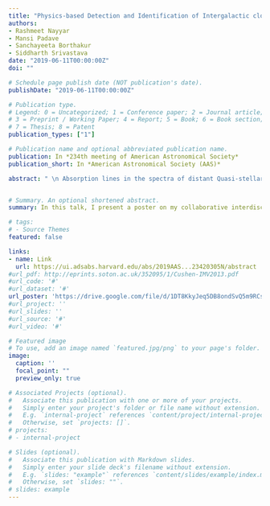 ```yaml
---
title: "Physics-based Detection and Identification of Intergalactic clouds using Probabilistic Programming"
authors:
- Rashmeet Nayyar
- Mansi Padave
- Sanchayeeta Borthakur
- Siddharth Srivastava
date: "2019-06-11T00:00:00Z"
doi: ""

# Schedule page publish date (NOT publication's date).
publishDate: "2019-06-11T00:00:00Z"

# Publication type.
# Legend: 0 = Uncategorized; 1 = Conference paper; 2 = Journal article;
# 3 = Preprint / Working Paper; 4 = Report; 5 = Book; 6 = Book section;
# 7 = Thesis; 8 = Patent
publication_types: ["1"]

# Publication name and optional abbreviated publication name.
publication: In *234th meeting of American Astronomical Society*
publication_short: In *American Astronomical Society (AAS)*

abstract: " \n Absorption lines in the spectra of distant Quasi-stellar objects are our main source of information about physical conditions and composition of matter in the intergalactic medium. However, manual analysis of such spectra is time-consuming and error-prone, in part due to the unknown redshifts of absorption lines and the unknown number of intervening clouds. Automatic analysis has also been challenging for this problem - observational uncertainties make it difficult to use combinatorial search techniques, and approaches based on probabilistic inference typically require prior knowledge of the number of clouds. \n\n We present a new approach that supports a variety of QSO spectra studies while accounting for observational uncertainties as well as the unknown numbers and types of intervening clouds. We use a probabilistic programming language, Bayesian Logic (BLOG), that extends first-order logic semantics with probability theory and allows efficient specifications for physics-based probabilistic models. We show how our system would utilize the equivalent width and position of absorption lines in the spectra as observations. It also provides a rich query language for investigating properties of the possible intervening clouds. Answers to the resulting queries would be consistent with (and supported by) the input physics models. We will evaluate this representational approach using techniques for approximate probabilistic inference on the Hubble Space Telescope (HST) COS data that cover a range of background QSO up to Z = 1. \n\n The flexibility and robustness of this analytical approach would be invaluable in evaluating scientific hypotheses with large datasets such as those from HST as well as with data expected from forthcoming large observatories such as GMT, ELT, and TMT."


# Summary. An optional shortened abstract.
summary: In this talk, I present a poster on my collaborative interdisciplinary research on using first-order probabilistic logic for inferring properties of intergalactic space.

# tags:
# - Source Themes
featured: false

links:
- name: Link
  url: https://ui.adsabs.harvard.edu/abs/2019AAS...23420305N/abstract
#url_pdf: http://eprints.soton.ac.uk/352095/1/Cushen-IMV2013.pdf
#url_code: '#'
#url_dataset: '#'
url_poster: 'https://drive.google.com/file/d/1DT8KkyJeq5DB8ondSvQ5m9RCspVUZRkL/view'
#url_project: ''
#url_slides: ''
#url_source: '#'
#url_video: '#'

# Featured image
# To use, add an image named `featured.jpg/png` to your page's folder. 
image:
  caption: ''
  focal_point: ""
  preview_only: true

# Associated Projects (optional).
#   Associate this publication with one or more of your projects.
#   Simply enter your project's folder or file name without extension.
#   E.g. `internal-project` references `content/project/internal-project/index.md`.
#   Otherwise, set `projects: []`.
# projects:
# - internal-project

# Slides (optional).
#   Associate this publication with Markdown slides.
#   Simply enter your slide deck's filename without extension.
#   E.g. `slides: "example"` references `content/slides/example/index.md`.
#   Otherwise, set `slides: ""`.
# slides: example
---
```


<!-- {{% alert note %}}
Click the *Cite* button above to demo the feature to enable visitors to import publication metadata into their reference management software.
{{% /alert %}}

{{% alert note %}}
Click the *Slides* button above to demo Academic's Markdown slides feature.
{{% /alert %}}

Supplementary notes can be added here, including [code and math](https://sourcethemes.com/academic/docs/writing-markdown-latex/). -->
